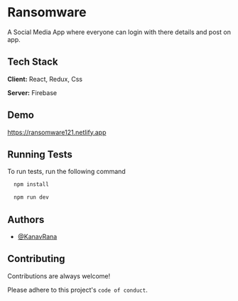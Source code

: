 
# Ransomware

A Social Media App where everyone can login with there details
and post on app.




## Tech Stack

**Client:** React, Redux, Css

**Server:** Firebase


## Demo

https://ransomware121.netlify.app


## Running Tests

To run tests, run the following command

```bash
  npm install
```
```bash
  npm run dev
```


## Authors

- [@KanavRana](https://github.com/kanav789)


## Contributing

Contributions are always welcome!

Please adhere to this project's `code of conduct`.

